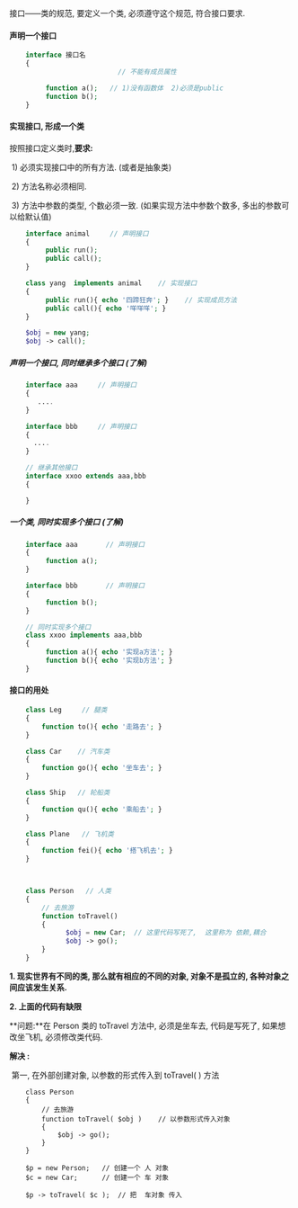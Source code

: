 接口——类的规范, 要定义一个类, 必须遵守这个规范, 符合接口要求.

#### 声明一个接口

```php
    interface 接口名
    {
                           // 不能有成员属性

         function a();   // 1)没有函数体  2)必须是public
         function b();
    }
```

#### 实现接口, 形成一个类

按照接口定义类时,**要求:**

​ 1\) 必须实现接口中的所有方法. \(或者是抽象类\)

​ 2\) 方法名称必须相同.

​ 3\) 方法中参数的类型, 个数必须一致. \(如果实现方法中参数个数多, 多出的参数可以给默认值\)

```php
    interface animal     // 声明接口
    {
         public run();
         public call();
    }

    class yang  implements animal    // 实现接口
    {
         public run(){ echo '四蹄狂奔'; }    // 实现成员方法
         public call(){ echo '咩咩咩'; }     
    }

    $obj = new yang;
    $obj -> call();
```

##### 声明一个接口, 同时继承多个接口 \(了解\)

```php
    interface aaa     // 声明接口
    {
       ....
    }

    interface bbb     // 声明接口
    {
      ....
    }

    // 继承其他接口
    interface xxoo extends aaa,bbb
    {

    }
```

##### 一个类, 同时实现多个接口 \(了解\)

```php
    interface aaa       // 声明接口
    {
         function a();
    }

    interface bbb       // 声明接口
    {
         function b();
    }

    // 同时实现多个接口
    class xxoo implements aaa,bbb
    {
         function a(){ echo '实现a方法'; }
         function b(){ echo '实现b方法'; }
    }
```

#### 接口的用处

```php
    class Leg     // 腿类
    {
        function to(){ echo '走路去'; }
    }

    class Car    // 汽车类
    {
        function go(){ echo '坐车去'; }
    }

    class Ship   // 轮船类
    {
        function qu(){ echo '乘船去'; }
    }

    class Plane   // 飞机类
    {
        function fei(){ echo '搭飞机去'; }
    }



    class Person   // 人类
    {
        // 去旅游
        function toTravel()
        {
              $obj = new Car;  // 这里代码写死了,  这里称为 依赖,耦合
              $obj -> go();
        }
    }
```

**1. 现实世界有不同的类, 那么就有相应的不同的对象, 对象不是孤立的, 各种对象之间应该发生关系.**

**2. 上面的代码有缺限**

**问题:**在 Person 类的 toTravel 方法中, 必须是坐车去, 代码是写死了, 如果想改坐飞机, 必须修改类代码.

**解决 :**

​ 第一, 在外部创建对象, 以参数的形式传入到 toTravel\( \) 方法

```
	class Person
	{
      	// 去旅游
      	function toTravel( $obj )    // 以参数形式传入对象
        {
            $obj -> go();
        }
	}

	$p = new Person;   // 创建一个 人 对象
    $c = new Car;      // 创建一个 车 对象
	
	$p -> toTravel( $c );  // 把  车对象 传入
```



